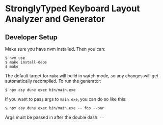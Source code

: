 # StronglyTyped Keyboard Layout Analyzer and Generator

## Developer Setup

Make sure you have nvm installed. Then you can:

```
$ nvm use
$ make install-deps
$ make
```

The default target for `make` will build in watch mode, so any changes will get automatically recompiled. To run the generator:

```
$ npx esy dune exec bin/main.exe
```

If you want to pass args to `main.exe`, you can do so like this:

```
$ npx esy dune exec bin/main.exe -- foo --bar
```

Args must be passed in after the double dash: `--`
